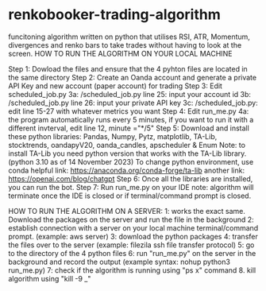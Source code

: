 # renkobooker-trading-algorithm
funcitoning algorithm written on python that utilises RSI, ATR, Momentum, divergences and renko bars to take trades without having to look at the screen. 
HOW TO RUN THE ALGORITHM ON YOUR LOCAL MACHINE

Step 1: Dowload the files and ensure that the 4 pyhton files are located in the same directory
Step 2: Create an Oanda account and generate a private API Key and new account (paper account) for trading
Step 3: Edit scheduled_job.py
    3a: /scheduled_job.py line 25: input your account id
    3b: /scheduled_job.py line 26: input your private API key
    3c: /scheduled_job.py: edit line 15-27 with whatever metrics you want
Step 4: Edit run_me.py
    4a: the program automatically runs every 5 minutes, if you want to run it with a different invterval, edit line 12, minute ="*/5"
Step 5: Download and install these python libraries: Pandas, Numpy, Pytz, matplotlib, TA-Lib, stocktrends, oandapyV20, oanda_candles, apscheduler & Enum
    Note: to install TA-Lib you need python version that works with the TA-Lib library. (python 3.10 as of 14 November 2023)
    To change python environment, use conda
    helpful link: https://anaconda.org/conda-forge/ta-lib
    another link: https://openai.com/blog/chatgpt
Step 6: Once all the libraries are installed, you can run the bot.
Step 7: Run run_me.py on your IDE
note: algorithm will terminate once the IDE is closed or if terminal/command prompt is closed.



HOW TO RUN THE ALGORITHM ON A SERVER:
1: works the exact same. Download the packages on the server and run the file in the background
2: establish connection with a server on your local machine terminal/command prompt. (example: aws server)
3: download the python packages
4: transfer the files over to the server (example: filezila ssh file transfer protocol)
5: go to the directory of the 4 python files
6: run "run_me.py" on the server in the background and record the output (example syntax: nohup python3 run_me.py)
7: check if the algorithm is running using "ps x" command
8. kill algorithm using "kill -9 __<PID>___"


